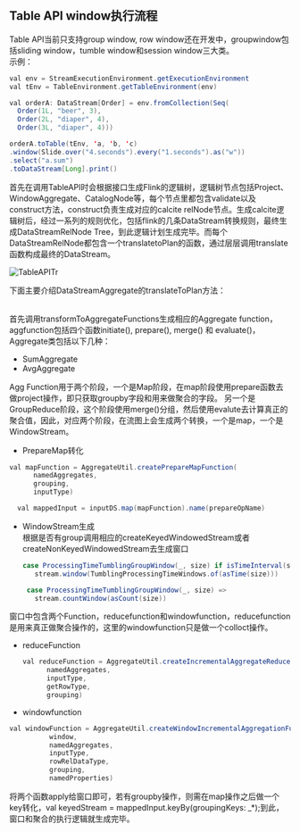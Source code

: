## Table API window执行流程
Table API当前只支持group window, row window还在开发中，groupwindow包括sliding window，tumble window和session window三大类。
<br>示例：
```java
val env = StreamExecutionEnvironment.getExecutionEnvironment
val tEnv = TableEnvironment.getTableEnvironment(env)

val orderA: DataStream[Order] = env.fromCollection(Seq(
  Order(1L, "beer", 3),
  Order(2L, "diaper", 4),
  Order(3L, "diaper", 4)))

orderA.toTable(tEnv, 'a, 'b, 'c)
.window(Slide.over("4.seconds").every("1.seconds").as("w"))
.select("a.sum")
.toDataStream[Long].print()
```
首先在调用TableAPI时会根据接口生成Flink的逻辑树，逻辑树节点包括Project、WindowAggregate、CatalogNode等，每个节点里都包含validate以及construct方法，construct负责生成对应的calcite relNode节点。生成calcite逻辑树后，经过一系列的规则优化，包括flink的几条DataStream转换规则，最终生成DataStreamRelNode Tree，到此逻辑计划生成完毕。而每个DataStreamRelNode都包含一个translatetoPlan的函数，通过层层调用translate函数构成最终的DataStream。

 ![TableAPITr](pictures/TableAPITr.png)

 下面主要介绍DataStreamAggregate的translateToPlan方法：

 <br>首先调用transformToAggregateFunctions生成相应的Aggregate function，aggfunction包括四个函数initiate(),
 prepare(), merge() 和 evaluate()，Aggregate类包括以下几种：
  - SumAggregate
  - AvgAggregate

Agg Function用于两个阶段，一个是Map阶段，在map阶段使用prepare函数去做project操作，即只获取groupby字段和用来做聚合的字段。
另一个是GroupReduce阶段，这个阶段使用merge()分组，然后使用evalute去计算真正的聚合值，因此，对应两个阶段，在流图上会生成两个转换，一个是map，一个是WindowStream。
* PrepareMap转化
```java
val mapFunction = AggregateUtil.createPrepareMapFunction(
      namedAggregates,
      grouping,
      inputType)

  val mappedInput = inputDS.map(mapFunction).name(prepareOpName)
```
* WindowStream生成
  <br>根据是否有group调用相应的createKeyedWindowedStream或者createNonKeyedWindowedStream去生成窗口
  ```java
  case ProcessingTimeTumblingGroupWindow(_, size) if isTimeInterval(size.resultType) =>
     stream.window(TumblingProcessingTimeWindows.of(asTime(size)))

   case ProcessingTimeTumblingGroupWindow(_, size) =>
     stream.countWindow(asCount(size))
  ```
 窗口中包含两个Function，reducefunction和windowfunction，reducefunction是用来真正做聚合操作的，这里的windowfunction只是做一个colloct操作。
  + reduceFunction
    ```java
    val reduceFunction = AggregateUtil.createIncrementalAggregateReduceFunction(
          namedAggregates,
          inputType,
          getRowType,
          grouping)
    ```
  + windowfunction
  ```java
  val windowFunction = AggregateUtil.createWindowIncrementalAggregationFunction(
            window,
            namedAggregates,
            inputType,
            rowRelDataType,
            grouping,
            namedProperties)
  ```
 将两个函数apply给窗口即可，若有groupby操作，则需在map操作之后做一个key转化，val keyedStream = mappedInput.keyBy(groupingKeys: _*);到此，窗口和聚合的执行逻辑就生成完毕。
